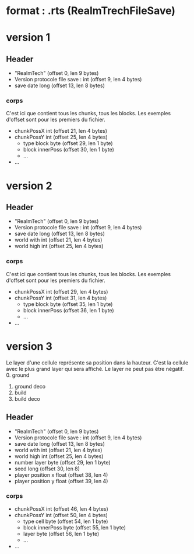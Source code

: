 # format : .rts (RealmTrechFileSave)

# version 1
## Header
- "RealmTech" (offset 0, len 9 bytes)
- Version protocole file save : int (offset 9, len 4 bytes)
- save date long (offset 13, len 8 bytes)

### corps
C'est ici que contient tous les chunks, tous les blocks.
Les exemples d'offset sont pour les premiers du fichier. 

- chunkPossX int (offset 21, len 4 bytes)
- chunkPossY int (offset 25, len 4 bytes)
  - type block byte (offset 29, len 1 byte)
  - block innerPoss (offset 30, len 1 byte)
  - ...
- ...

# version 2
## Header
- "RealmTech" (offset 0, len 9 bytes)
- Version protocole file save : int (offset 9, len 4 bytes)
- save date long (offset 13, len 8 bytes)
- world with int (offset 21, len 4 bytes)
- world high int (offset 25, len 4 bytes)

### corps
C'est ici que contient tous les chunks, tous les blocks.
Les exemples d'offset sont pour les premiers du fichier.

- chunkPossX int (offset 29, len 4 bytes)
- chunkPossY int (offset 31, len 4 bytes)
  - type block byte (offset 35, len 1 byte)
  - block innerPoss (offset 36, len 1 byte)
  - ...
- ...

# version 3

Le layer d'une cellule représente sa position dans la hauteur. C'est la
cellule avec le plus grand layer qui sera affiché. Le layer ne peut
pas être négatif. 
0. ground 
1. ground deco 
2. build 
3. build deco

## Header
- "RealmTech" (offset 0, len 9 bytes)
- Version protocole file save : int (offset 9, len 4 bytes)
- save date long (offset 13, len 8 bytes)
- world with int (offset 21, len 4 bytes)
- world high int (offset 25, len 4 bytes)
- number layer byte (offset 29, len 1 byte)
- seed long (offset 30, len 8)
- player position x float (offset 38, len 4)
- player position y float (offset 39, len 4)

### corps

- chunkPossX int (offset 46, len 4 bytes)
- chunkPossY int (offset 50, len 4 bytes)
  - type cell byte (offset 54, len 1 byte)
  - block innerPoss byte (offset 55, len 1 byte)
  - layer byte (offset 56, len 1 byte)
  - ...
- ...